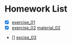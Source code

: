 # Homework List
- [x] [exercise_01](https://github.com/spaceandnight/compuational_physics_N2015301020065/blob/master/first.md)
- [x] [exercise_02](https://github.com/spaceandnight/compuational_physics_N2015301020065/blob/master/myname.md) [material_02](https://github.com/spaceandnight/compuational_physics_N2015301020065/blob/master/myname.py)
- [] [excise_03](https://github.com/spaceandnight/compuational_physics_N2015301020065/blob/master/movname.md)
